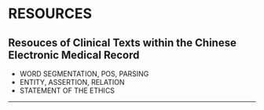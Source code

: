 # RESOURCES

## Resouces of Clinical Texts within the Chinese Electronic Medical Record ##

- WORD SEGMENTATION, POS, PARSING
- ENTITY, ASSERTION, RELATION
- STATEMENT OF THE ETHICS

---
